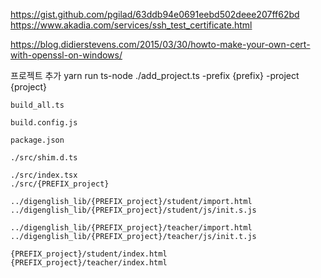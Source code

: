 https://gist.github.com/pgilad/63ddb94e0691eebd502deee207ff62bd
https://www.akadia.com/services/ssh_test_certificate.html

https://blog.didierstevens.com/2015/03/30/howto-make-your-own-cert-with-openssl-on-windows/


프로젝트 추가 
yarn run ts-node ./add_project.ts -prefix {prefix} -project {project}


	build_all.ts

	build.config.js

	package.json

	./src/shim.d.ts

	./src/index.tsx
	./src/{PREFIX_project}

	../digenglish_lib/{PREFIX_project}/student/import.html
	../digenglish_lib/{PREFIX_project}/student/js/init.s.js

	../digenglish_lib/{PREFIX_project}/teacher/import.html
	../digenglish_lib/{PREFIX_project}/teacher/js/init.t.js

	{PREFIX_project}/student/index.html
	{PREFIX_project}/teacher/index.html



	
